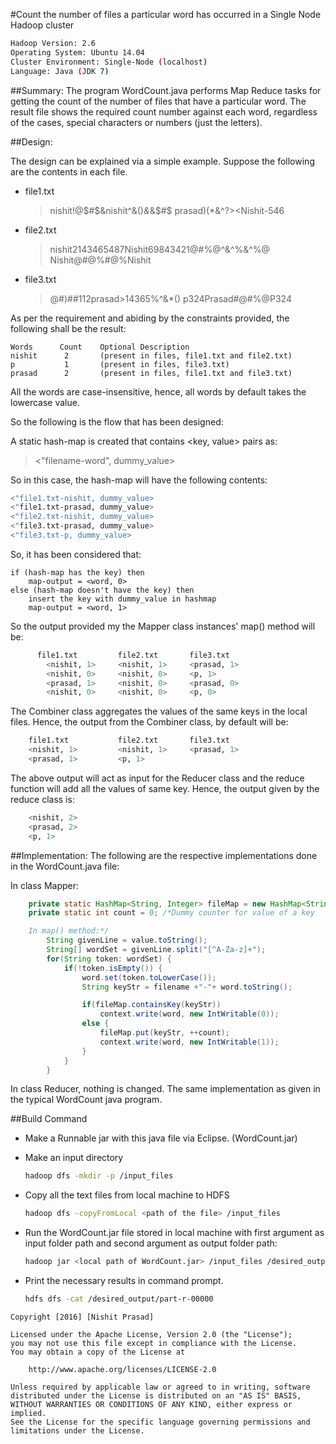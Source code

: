 #Count the number of files a particular word has occurred in a Single Node Hadoop cluster
```sh
Hadoop Version: 2.6
Operating System: Ubuntu 14.04
Cluster Environment: Single-Node (localhost)
Language: Java (JDK 7)
```
##Summary:
The program WordCount.java performs Map Reduce tasks for getting the count of the number of files that have a particular word. The result file shows the required count number against each word, regardless of the cases, special characters or numbers (just the letters).

##Design:

The design can be explained via a simple example.
Suppose the following are the contents in each file.

-   file1.txt
	>nishit!@$#$&nishit^&()*&*&$#$
	>prasad)(*&^?><Nishit-546

-   file2.txt
	>nishit2143465487Nishit69843421@#%@^&^%&^%@
	>Nishit@#@%#@%Nishit

-   file3.txt
	>@#)##112prasad>14365%^&*()
	>p324Prasad#@#%@P324

As per the requirement and abiding by the constraints provided, the following shall be the result:
```
Words      Count    Optional Description
nishit	    2		(present in files, file1.txt and file2.txt)
p	        1		(present in files, file3.txt)
prasad	    2		(present in files, file1.txt and file3.txt)
```
All the words are case-insensitive, hence, all words by default takes the lowercase value.

So the following is the flow that has been designed:

A static hash-map is created that contains <key, value> pairs as:
><"filename-word", dummy_value>

So in this case, the hash-map will have the following contents:
```sh
<"file1.txt-nishit, dummy_value>
<"file1.txt-prasad, dummy_value>
<"file2.txt-nishit, dummy_value>
<"file3.txt-prasad, dummy_value>
<"file3.txt-p, dummy_value>
```
So, it has been considered that:
```
if (hash-map has the key) then
	map-output = <word, 0>
else (hash-map doesn't have the key) then
	insert the key with dummy_value in hashmap
	map-output = <word, 1>
```
So the output provided my the Mapper class instances' map() method will be:
```sh
      file1.txt			file2.txt		file3.txt
		<nishit, 1>		<nishit, 1>		<prasad, 1>
		<nishit, 0>		<nishit, 0>		<p, 1>
		<prasad, 1>		<nishit, 0>		<prasad, 0>
		<nishit, 0>		<nishit, 0>		<p, 0>
```
The Combiner class aggregates the values of the same keys in the local files.
Hence, the output from the Combiner class, by default will be:
```sh
    file1.txt			file2.txt		file3.txt
	<nishit, 1>		    <nishit, 1>		<prasad, 1>
	<prasad, 1>			<p, 1>
```
The above output will act as input for the Reducer class and the reduce function will add all the values of same key.
Hence, the output given by the reduce class is:
```sh
    <nishit, 2>
    <prasad, 2>
    <p, 1>
```
##Implementation:
The following are the respective implementations done in the WordCount.java file:

In class Mapper:
```java
	private static HashMap<String, Integer> fileMap = new HashMap<String, Integer>();
	private static int count = 0; /*Dummy counter for value of a key

	In map() method:*/
		String givenLine = value.toString();
		String[] wordSet = givenLine.split("[^A-Za-z]+");
		for(String token: wordSet) {
			if(!token.isEmpty()) {
				word.set(token.toLowerCase());
				String keyStr = filename +"-"+ word.toString();

				if(fileMap.containsKey(keyStr))
					context.write(word, new IntWritable(0));
				else {
					fileMap.put(keyStr, ++count);
					context.write(word, new IntWritable(1));
				}
			}
		}
```
In class Reducer, nothing is changed. The same implementation as given in the typical WordCount java program.

##Build Command
- Make a Runnable jar with this java file via Eclipse. (WordCount.jar)
- Make an input directory

    ```sh
    hadoop dfs -mkdir -p /input_files
    ```
- Copy all the text files from local machine to HDFS

    ```sh
    hadoop dfs -copyFromLocal <path of the file> /input_files
    ```
- Run the WordCount.jar file stored in local machine with first argument as input folder path and second argument as output folder path:

    ```sh
    hadoop jar <local path of WordCount.jar> /input_files /desired_output
    ```
- Print the necessary results in command prompt.

    ```sh	
    hdfs dfs -cat /desired_output/part-r-00000
    ```

```
Copyright [2016] [Nishit Prasad]

Licensed under the Apache License, Version 2.0 (the "License");
you may not use this file except in compliance with the License.
You may obtain a copy of the License at

    http://www.apache.org/licenses/LICENSE-2.0

Unless required by applicable law or agreed to in writing, software
distributed under the License is distributed on an "AS IS" BASIS,
WITHOUT WARRANTIES OR CONDITIONS OF ANY KIND, either express or implied.
See the License for the specific language governing permissions and
limitations under the License.
```
